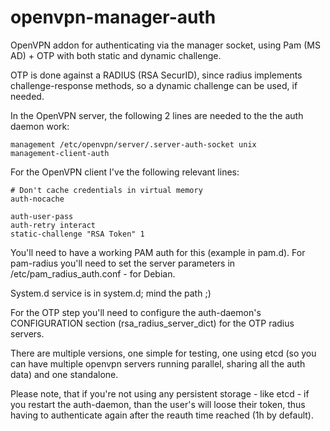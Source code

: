 # openvpn-manager-auth
OpenVPN addon for authenticating via the manager socket, using Pam (MS AD) + OTP with both static and dynamic challenge.

OTP is done against a RADIUS (RSA SecurID), since radius implements challenge-response methods, so a dynamic challenge can be used, if needed.

In the OpenVPN server, the following 2 lines are needed to the the auth daemon work:

```
management /etc/openvpn/server/.server-auth-socket unix
management-client-auth
```

For the OpenVPN client I've the following relevant lines:

```
# Don't cache credentials in virtual memory
auth-nocache

auth-user-pass
auth-retry interact
static-challenge "RSA Token" 1
```

You'll need to have a working PAM auth for this (example in pam.d). For pam-radius you'll need to set the server parameters in /etc/pam_radius_auth.conf - for Debian.

System.d service is in system.d; mind the path ;) 

For the OTP step you'll need to configure the auth-daemon's CONFIGURATION section (rsa_radius_server_dict) for the OTP radius servers.

There are multiple versions, one simple for testing, one using etcd (so you can have multiple openvpn servers running parallel, sharing all the auth data) and one standalone.

Please note, that if you're not using any persistent storage - like etcd - if you restart the auth-daemon, than the user's will loose their token, thus having to authenticate again after the reauth time reached (1h by default).
